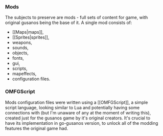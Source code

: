 ### Mods
The subjects to preserve are mods - full sets of content for game, with original gusanos being the base of it. A single mod consists of:
- [[Maps|maps]],
- [[Sprites|sprites]],
- weapons,
- sounds,
- objects,
- fonts,
- gui,
- scripts,
- mapeffects,
- configuration files.

### OMFGScript
Mods configuration files were written using a [[OMFGScript]], a simple script language, looking similar to Lua and potentially having some connections with (but I'm unaware of any at the moment of writing this), created just for the gusanos game by it's original creators. It's crucial to have its implementation in go-gusanos version, to unlock all of the modding features the original game had.